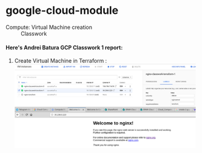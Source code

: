 # google-cloud-module

<dl>
  <dt>Compute: Virtual Machine creation </dt>
  <dd>Classwork</dd>
</dl>

#### Here's Andrei Batura GCP Classwork 1 report:

1) Create Virtual Machine in Terraform : <br>
![screenshot of sample](img/1.png)<br>
![screenshot of sample](img/2.png)
